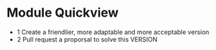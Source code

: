 # Module Quickview
* 1 Create a friendlier, more adaptable and more acceptable version
* 2 Pull request a proporsal to solve this VERSION

